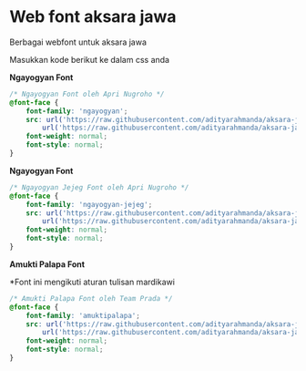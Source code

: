 # Web font aksara jawa

Berbagai webfont untuk aksara jawa

Masukkan kode berikut ke dalam css anda

**Ngayogyan Font**
```css
/* Ngayogyan Font oleh Apri Nugroho */
@font-face {
    font-family: 'ngayogyan';
    src: url('https://raw.githubusercontent.com/adityarahmanda/aksara-jawa-webfont/main/ngayogyan.woff2') format('woff2'),
        url('https://raw.githubusercontent.com/adityarahmanda/aksara-jawa-webfont/main/ngayogyan.woff') format('woff');
    font-weight: normal;
    font-style: normal;
}
```

**Ngayogyan Font**
```css
/* Ngayogyan Jejeg Font oleh Apri Nugroho */
@font-face {
    font-family: 'ngayogyan-jejeg';
    src: url('https://raw.githubusercontent.com/adityarahmanda/aksara-jawa-webfont/main/fonts/ngayogyan-jejeg.woff2') format('woff2'),
        url('https://raw.githubusercontent.com/adityarahmanda/aksara-jawa-webfont/main/fonts/ngayogyan-jejeg.woff') format('woff');
    font-weight: normal;
    font-style: normal;
}
```

**Amukti Palapa Font**

*Font ini mengikuti aturan tulisan mardikawi

```css
/* Amukti Palapa Font oleh Team Prada */
@font-face {
    font-family: 'amuktipalapa';
    src: url('https://raw.githubusercontent.com/adityarahmanda/aksara-jawa-webfont/main/fonts/amuktipalapa.woff2') format('woff2'),
        url('https://raw.githubusercontent.com/adityarahmanda/aksara-jawa-webfont/main/fonts/amuktipalapa.woff') format('woff');
    font-weight: normal;
    font-style: normal;
}
```
